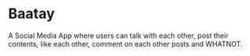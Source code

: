 # Baatay
 A Social Media App where users can talk with each other, post their contents, like each other, comment on each other posts and WHATNOT. 
